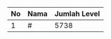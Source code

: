 | No | Nama            | Jumlah Level |
|----|-----------------|--------------|
| 1  | #    |    5738        |
